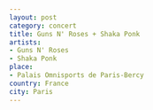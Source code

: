 ```yaml
---
layout: post
category: concert
title: Guns N' Roses + Shaka Ponk
artists: 
- Guns N' Roses
- Shaka Ponk
place: 
- Palais Omnisports de Paris-Bercy
country: France
city: Paris
---
```



